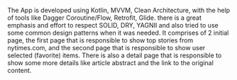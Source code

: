 The App is developed using Kotlin, MVVM, Clean Architecture, with the help of tools like Dagger
Coroutine/Flow, Retrofit, Glide. there is a great emphasis and effort to respect SOLID, DRY,
YAGNII and also tried to use some common design patterns when it was needed.
It comprises of 2 initial page, the first page that is responsible to show top stories
from nytimes.com, and the second page that is responsible to show user selected (favorite) items.
There is also a detail page that is responsible to show some more details like article abstract
and the link to the original content.
